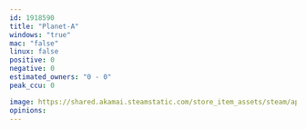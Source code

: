 ```yaml
---
id: 1918590
title: "Planet-A"
windows: "true"
mac: "false"
linux: false
positive: 0
negative: 0
estimated_owners: "0 - 0"
peak_ccu: 0

image: https://shared.akamai.steamstatic.com/store_item_assets/steam/apps/1918590/header.jpg?t=1652998024
opinions:
---
```

